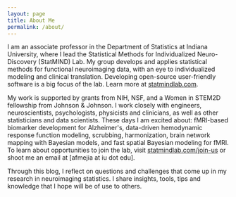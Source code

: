 ```yaml
---
layout: page
title: About Me
permalink: /about/
---
```


I am an associate professor in the Department of Statistics at Indiana University, where I lead the Statistical Methods for Individualized Neuro-Discovery (StatMIND) Lab. My group develops and applies statistical methods for functional neuroimaging data, with an eye to individualized modeling and clinical translation. Developing open-source user-friendly software is a big focus of the lab. Learn more at [statmindlab.com](https://www.statmindlab.com/).    

My work is supported by grants from NIH, NSF, and a Women in STEM2D fellowship from Johnson & Johnson. I work closely with engineers, neuroscientists, psychologists, physicists and clinicians, as well as other statisticians and data scientists. These days I am excited about: fMRI-based biomarker development for Alzheimer's, data-driven hemodynamic response function modeling, scrubbing, harmonization, brain network mapping with Bayesian models, and fast spatial Bayesian modeling for fMRI.  To learn about opportunities to join the lab, visit [statmindlab.com/join-us](https://www.statmindlab.com/join-us) or shoot me an email at [afmejia at iu dot edu]. 

Through this blog, I reflect on questions and challenges that come up in my research in neuroimaging statistics.  I share insights, tools, tips and knowledge that I hope will be of use to others.


